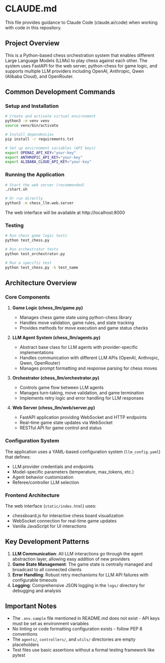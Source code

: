 # CLAUDE.md

This file provides guidance to Claude Code (claude.ai/code) when working with code in this repository.

## Project Overview

This is a Python-based chess orchestration system that enables different Large Language Models (LLMs) to play chess against each other. The system uses FastAPI for the web server, python-chess for game logic, and supports multiple LLM providers including OpenAI, Anthropic, Qwen (Alibaba Cloud), and OpenRouter.

## Common Development Commands

### Setup and Installation
```bash
# Create and activate virtual environment
python3 -m venv venv
source venv/bin/activate

# Install dependencies
pip install -r requirements.txt

# Set up environment variables (API keys)
export OPENAI_API_KEY="your-key"
export ANTHROPIC_API_KEY="your-key"
export ALIBABA_CLOUD_API_KEY="your-key"
```

### Running the Application
```bash
# Start the web server (recommended)
./start.sh

# Or run directly
python3 -m chess_llm.web.server
```

The web interface will be available at http://localhost:8000

### Testing
```bash
# Run chess game logic tests
python test_chess.py

# Run orchestrator tests
python test_orchestrator.py

# Run a specific test
python test_chess.py -k test_name
```

## Architecture Overview

### Core Components

1. **Game Logic (chess_llm/game.py)**
   - Manages chess game state using python-chess library
   - Handles move validation, game rules, and state tracking
   - Provides methods for move execution and game status checks

2. **LLM Agent System (chess_llm/agents.py)**
   - Abstract base class for LLM agents with provider-specific implementations
   - Handles communication with different LLM APIs (OpenAI, Anthropic, Qwen, OpenRouter)
   - Manages prompt formatting and response parsing for chess moves

3. **Orchestrator (chess_llm/orchestrator.py)**
   - Controls game flow between LLM agents
   - Manages turn-taking, move validation, and game termination
   - Implements retry logic and error handling for LLM responses

4. **Web Server (chess_llm/web/server.py)**
   - FastAPI application providing WebSocket and HTTP endpoints
   - Real-time game state updates via WebSocket
   - RESTful API for game control and status

### Configuration System

The application uses a YAML-based configuration system (`llm_config.yaml`) that defines:
- LLM provider credentials and endpoints
- Model-specific parameters (temperature, max_tokens, etc.)
- Agent behavior customization
- Referee/controller LLM selection

### Frontend Architecture

The web interface (`static/index.html`) uses:
- chessboard.js for interactive chess board visualization
- WebSocket connection for real-time game updates
- Vanilla JavaScript for UI interactions

## Key Development Patterns

1. **LLM Communication**: All LLM interactions go through the agent abstraction layer, allowing easy addition of new providers
2. **Game State Management**: The game state is centrally managed and broadcast to all connected clients
3. **Error Handling**: Robust retry mechanisms for LLM API failures with configurable timeouts
4. **Logging**: Comprehensive JSON logging in the `logs/` directory for debugging and analysis

## Important Notes

- The `.env.sample` file mentioned in README.md does not exist - API keys must be set as environment variables
- No linting or code formatting configuration exists - follow PEP 8 conventions
- The `agents/`, `controllers/`, and `utils/` directories are empty placeholders
- Test files use basic assertions without a formal testing framework like pytest
